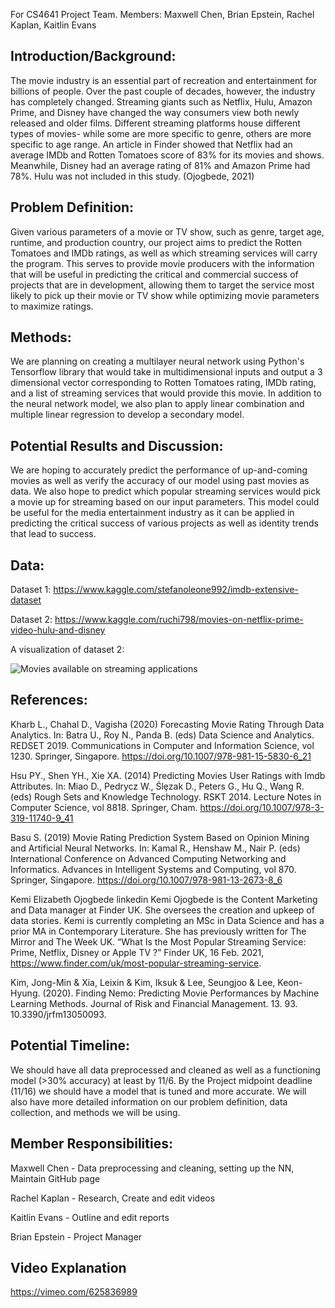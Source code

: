 
For CS4641 Project Team. Members: Maxwell Chen, Brian Epstein, Rachel Kaplan, Kaitlin Evans

## Introduction/Background:

The movie industry is an essential part of recreation and entertainment for billions of people. Over the past couple of decades, however, the industry has completely changed. Streaming giants such as Netflix, Hulu, Amazon Prime, and Disney have changed the way consumers view both newly released and older films. Different streaming platforms house different types of movies- while some are more specific to genre, others are more specific to age range. An article in Finder showed that Netflix had an average IMDb and Rotten Tomatoes score of 83% for its movies and shows. Meanwhile, Disney had an average rating of 81% and Amazon Prime had 78%. Hulu was not included in this study. (Ojogbede, 2021)

## Problem Definition:

Given various parameters of a movie or TV show, such as genre, target age, runtime, and production country, our project aims to predict the Rotten Tomatoes and IMDb ratings, as well as which streaming services will carry the program. This serves to  provide movie producers with the information that will be useful in predicting the critical and commercial success of projects that are in development, allowing them to target the service most likely to pick up their movie or TV show while optimizing movie parameters to maximize ratings. 

## Methods:

We are planning on creating a multilayer neural network using Python's Tensorflow library that would take in multidimensional inputs and output a 3 dimensional vector corresponding to Rotten Tomatoes rating, IMDb rating, and a list of streaming services that would provide this movie. In addition to the neural network model, we also plan to apply linear combination and multiple linear regression to develop a secondary model.

## Potential Results and Discussion:
We are hoping to accurately predict the performance of up-and-coming movies as well as verify the accuracy of our model using past movies as data. We also hope to predict which popular streaming services would pick a movie up for streaming based on our input parameters. This model could be useful for the media entertainment industry as it can be applied in predicting the critical success of various projects as well as identity trends that lead to success.

## Data: 

Dataset 1: https://www.kaggle.com/stefanoleone992/imdb-extensive-dataset 

Dataset 2: https://www.kaggle.com/ruchi798/movies-on-netflix-prime-video-hulu-and-disney 

A visualization of dataset 2: 

![Movies available on streaming applications](https://user-images.githubusercontent.com/40035500/138931024-bf67462e-3a68-47ad-8f71-b2909f1c60cb.png)


## References:

Kharb L., Chahal D., Vagisha (2020) Forecasting Movie Rating Through Data Analytics. In: Batra U., Roy N., Panda B. (eds) Data Science and Analytics. REDSET 2019. Communications in Computer and Information Science, vol 1230. Springer, Singapore. https://doi.org/10.1007/978-981-15-5830-6_21

Hsu PY., Shen YH., Xie XA. (2014) Predicting Movies User Ratings with Imdb Attributes. In: Miao D., Pedrycz W., Ślȩzak D., Peters G., Hu Q., Wang R. (eds) Rough Sets and Knowledge Technology. RSKT 2014. Lecture Notes in Computer Science, vol 8818. Springer, Cham. https://doi.org/10.1007/978-3-319-11740-9_41

Basu S. (2019) Movie Rating Prediction System Based on Opinion Mining and Artificial Neural Networks. In: Kamal R., Henshaw M., Nair P. (eds) International Conference on Advanced Computing Networking and Informatics. Advances in Intelligent Systems and Computing, vol 870. Springer, Singapore. https://doi.org/10.1007/978-981-13-2673-8_6

Kemi Elizabeth Ojogbede linkedin Kemi Ojogbede is the Content Marketing and Data manager at Finder UK. She oversees the creation and upkeep of data stories. Kemi is currently completing an MSc in Data Science and has a prior MA in Contemporary Literature. She has previously written for The Mirror and The Week UK. “What Is the Most Popular Streaming Service: Prime, Netflix, Disney or Apple TV ?” Finder UK, 16 Feb. 2021, https://www.finder.com/uk/most-popular-streaming-service.

Kim, Jong-Min & Xia, Leixin & Kim, Iksuk & Lee, Seungjoo & Lee, Keon-Hyung. (2020). Finding Nemo: Predicting Movie Performances by Machine Learning Methods. Journal of Risk and Financial Management. 13. 93. 10.3390/jrfm13050093. 

## Potential Timeline:

We should have all data preprocessed and cleaned as well as a functioning model (>30% accuracy) at least by 11/6. By the Project midpoint deadline (11/16) we should have a model that is tuned and more accurate. We will also have more detailed information on our problem definition, data collection, and methods we will be using. 

## Member Responsibilities:

Maxwell Chen - Data preprocessing and cleaning, setting up the NN, Maintain GitHub page

Rachel Kaplan - Research, Create and edit videos

Kaitlin Evans - Outline and edit reports

Brian Epstein - Project Manager

## Video Explanation

https://vimeo.com/625836989

